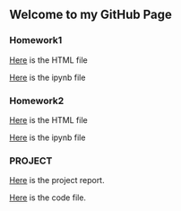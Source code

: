 ## Welcome to  my GitHub Page 

### Homework1
[Here](IE_360_HW1_Report.html) is the HTML file 

[Here](IE_360_HW1.ipynb) is the ipynb file



### Homework2

[Here](IE360_HW2_Report.html) is the HTML file

[Here](IE_360_HW2.ipynb) is the ipynb file


### PROJECT
[Here](IE36O_Project_Report.html) is the project report.

[Here](Project5.ipynb) is the code file.
